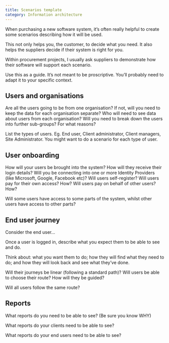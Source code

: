 ```yaml
---
title: Scenarios template
category: Information architecture
---
```

When purchasing a new software system, it’s often really helpful to create some scenarios describing how it will be used.

This not only helps you, the customer, to decide what you need. It also helps the suppliers decide if their system is right for you.

Within procurement projects, I usually ask suppliers to demonstrate how their software will support each scenario.

Use this as a guide. It’s not meant to be proscriptive. You’ll probably need to adapt it to your specific context.

## Users and organisations

Are all the users going to be from one organisation? If not, will you need to keep the data for each organisation separate? Who will need to see data about users from each organisation? Will you need to break down the users into further sub-groups? For what reasons?

List the types of users. Eg. End user, Client administrator, Client managers, Site Administrator. You might want to do a scenario for each type of user.

## User onboarding

How will your users be brought into the system? How will they receive their login details? Will you be connecting into one or more Identity Providers (like Microsoft, Google, Facebook etc)? Will users self-register? Will users pay for their own access? How? Will users pay on behalf of other users? How?

Will some users have access to some parts of the system, whilst other users have access to other parts?

## End user journey

Consider the end user...

Once a user is logged in, describe what you expect them to be able to see and do.

Think about: what you want them to do; how they will find what they need to do; and how they will look back and see what they’ve done.

Will their journeys be linear (following a standard path)? Will users be able to choose their route? How will they be guided?

Will all users follow the same route?

## Reports

What reports do you need to be able to see? (Be sure you know WHY)

What reports do your clients need to be able to see?

What reports do your end users need to be able to see?